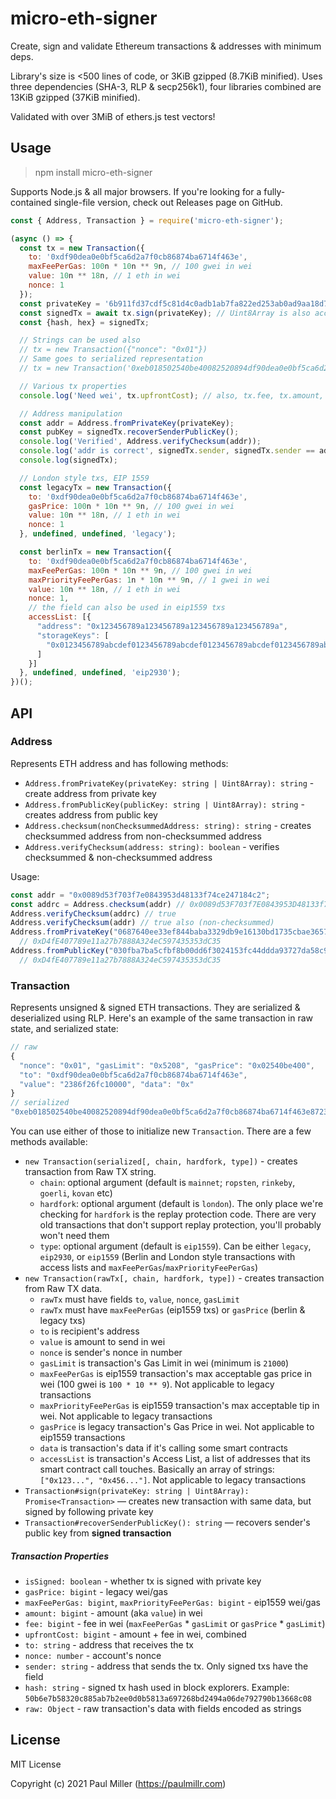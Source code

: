 # micro-eth-signer

Create, sign and validate Ethereum transactions & addresses with minimum deps.

Library's size is <500 lines of code, or 3KiB gzipped (8.7KiB minified). Uses three dependencies (SHA-3, RLP & secp256k1), four libraries combined are 13KiB gzipped (37KiB minified).

Validated with over 3MiB of ethers.js test vectors!

## Usage

> npm install micro-eth-signer

Supports Node.js & all major browsers. If you're looking for a fully-contained single-file version, check out Releases page on GitHub.

```js
const { Address, Transaction } = require('micro-eth-signer');

(async () => {
  const tx = new Transaction({
    to: '0xdf90dea0e0bf5ca6d2a7f0cb86874ba6714f463e',
    maxFeePerGas: 100n * 10n ** 9n, // 100 gwei in wei
    value: 10n ** 18n, // 1 eth in wei
    nonce: 1
  });
  const privateKey = '6b911fd37cdf5c81d4c0adb1ab7fa822ed253ab0ad9aa18d77257c88b29b718e';
  const signedTx = await tx.sign(privateKey); // Uint8Array is also accepted
  const {hash, hex} = signedTx;

  // Strings can be used also
  // tx = new Transaction({"nonce": "0x01"})
  // Same goes to serialized representation
  // tx = new Transaction('0xeb018502540be40082520894df90dea0e0bf5ca6d2a7f0cb86874ba6714f463e872386f26fc1000080808080');

  // Various tx properties
  console.log('Need wei', tx.upfrontCost); // also, tx.fee, tx.amount, tx.sender, etc

  // Address manipulation
  const addr = Address.fromPrivateKey(privateKey);
  const pubKey = signedTx.recoverSenderPublicKey();
  console.log('Verified', Address.verifyChecksum(addr));
  console.log('addr is correct', signedTx.sender, signedTx.sender == addr);
  console.log(signedTx);

  // London style txs, EIP 1559
  const legacyTx = new Transaction({
    to: '0xdf90dea0e0bf5ca6d2a7f0cb86874ba6714f463e',
    gasPrice: 100n * 10n ** 9n, // 100 gwei in wei
    value: 10n ** 18n, // 1 eth in wei
    nonce: 1
  }, undefined, undefined, 'legacy');

  const berlinTx = new Transaction({
    to: '0xdf90dea0e0bf5ca6d2a7f0cb86874ba6714f463e',
    maxFeePerGas: 100n * 10n ** 9n, // 100 gwei in wei
    maxPriorityFeePerGas: 1n * 10n ** 9n, // 1 gwei in wei
    value: 10n ** 18n, // 1 eth in wei
    nonce: 1,
    // the field can also be used in eip1559 txs
    accessList: [{
      "address": "0x123456789a123456789a123456789a123456789a",
      "storageKeys": [
        "0x0123456789abcdef0123456789abcdef0123456789abcdef0123456789abcdef"
      ]
    }]
  }, undefined, undefined, 'eip2930');
})();
```

## API

### Address

Represents ETH address and has following methods:

- `Address.fromPrivateKey(privateKey: string | Uint8Array): string` - create address from private key
- `Address.fromPublicKey(publicKey: string | Uint8Array): string` - creates address from public key
- `Address.checksum(nonChecksummedAddress: string): string` - creates checksummed address from non-checksummed address
- `Address.verifyChecksum(address: string): boolean` - verifies checksummed & non-checksummed address

Usage:

```js
const addr = "0x0089d53f703f7e0843953d48133f74ce247184c2";
const addrc = Address.checksum(addr) // 0x0089d53F703f7E0843953D48133f74cE247184c2
Address.verifyChecksum(addrc) // true
Address.verifyChecksum(addr) // true also (non-checksummed)
Address.fromPrivateKey("0687640ee33ef844baba3329db9e16130bd1735cbae3657bd64aed25e9a5c377")
  // 0xD4fE407789e11a27b7888A324eC597435353dC35
Address.fromPublicKey("030fba7ba5cfbf8b00dd6f3024153fc44ddda93727da58c99326eb0edd08195cdb")
  // 0xD4fE407789e11a27b7888A324eC597435353dC35
```

### Transaction

Represents unsigned & signed ETH transactions. They are serialized & deserialized using RLP. Here's an example of the same transaction in raw state, and serialized state:

```js
// raw
{
  "nonce": "0x01", "gasLimit": "0x5208", "gasPrice": "0x02540be400",
  "to": "0xdf90dea0e0bf5ca6d2a7f0cb86874ba6714f463e",
  "value": "2386f26fc10000", "data": "0x"
}
// serialized
"0xeb018502540be40082520894df90dea0e0bf5ca6d2a7f0cb86874ba6714f463e872386f26fc1000080808080"
```

You can use either of those to initialize new `Transaction`. There are a few methods available:

- `new Transaction(serialized[, chain, hardfork, type])` - creates transaction from Raw TX string.
    - `chain`: optional argument (default is `mainnet`; `ropsten`, `rinkeby`, `goerli`, `kovan` etc)
    - `hardfork`: optional argument (default is `london`). The only place we're checking for `hardfork`
      is the replay protection code. There are very old transactions that don't support replay protection,
      you'll probably won't need them
    - `type`: optional argument (default is `eip1559`). Can be either `legacy`, `eip2930`, or `eip1559`
      (Berlin and London style transactions with access lists and `maxFeePerGas`/`maxPriorityFeePerGas`)
- `new Transaction(rawTx[, chain, hardfork, type])` - creates transaction from Raw TX data.
    - `rawTx` must have fields `to`, `value`, `nonce`, `gasLimit`
    - `rawTx` must have `maxFeePerGas` (eip1559 txs) or `gasPrice` (berlin & legacy txs)
    - `to` is recipient's address
    - `value` is amount to send in wei
    - `nonce` is sender's nonce in number
    - `gasLimit` is transaction's Gas Limit in wei (minimum is `21000`)
    - `maxFeePerGas` is eip1559 transaction's max acceptable gas price in wei (100 gwei is `100 * 10 ** 9`). Not applicable to legacy transactions
    - `maxPriorityFeePerGas` is eip1559 transaction's max acceptable tip in wei. Not applicable to legacy transactions
    - `gasPrice` is legacy transaction's Gas Price in wei. Not applicable to eip1559 transactions
    - `data` is transaction's data if it's calling some smart contracts
    - `accessList` is transaction's Access List, a list of addresses that its smart contract call touches. Basically an array of strings: `["0x123...", "0x456..."]`. Not applicable to legacy transactions
- `Transaction#sign(privateKey: string | Uint8Array): Promise<Transaction>` —
  creates new transaction with same data, but signed by following private key
- `Transaction#recoverSenderPublicKey(): string` — recovers sender's public key from **signed transaction**

##### Transaction Properties

- `isSigned: boolean` - whether tx is signed with private key
- `gasPrice: bigint` - legacy wei/gas
- `maxFeePerGas: bigint`, `maxPriorityFeePerGas: bigint` - eip1559 wei/gas
- `amount: bigint` - amount (aka `value`) in wei
- `fee: bigint` - fee in wei (`maxFeePerGas` * `gasLimit` or `gasPrice` * `gasLimit`)
- `upfrontCost: bigint` - amount + fee in wei, combined
- `to: string` - address that receives the tx
- `nonce: number` - account's nonce
- `sender: string` - address that sends the tx. Only signed txs have the field
- `hash: string` - signed tx hash used in block explorers. Example: `50b6e7b58320c885ab7b2ee0d0b5813a697268bd2494a06de792790b13668c08`
- `raw: Object` - raw transaction's data with fields encoded as strings

## License

MIT License

Copyright (c) 2021 Paul Miller (https://paulmillr.com)
